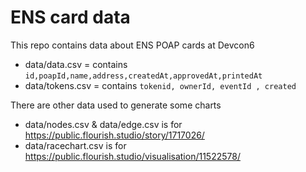 # ENS card data

This repo contains data about ENS POAP cards at Devcon6

- data/data.csv = contains `id,poapId,name,address,createdAt,approvedAt,printedAt`
- data/tokens.csv = contains `tokenid, ownerId, eventId , created`

There are other data used to generate some charts

- data/nodes.csv & data/edge.csv is for https://public.flourish.studio/story/1717026/
- data/racechart.csv is for https://public.flourish.studio/visualisation/11522578/